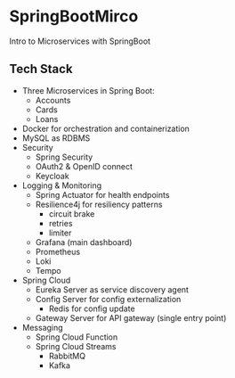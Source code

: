 # SpringBootMirco
Intro to Microservices with SpringBoot

## Tech Stack

* Three Microservices in Spring Boot:
  * Accounts
  * Cards
  * Loans
* Docker for orchestration and containerization
* MySQL as RDBMS
* Security
  * Spring Security
  * OAuth2 & OpenID connect
  * Keycloak
* Logging & Monitoring
  * Spring Actuator for health endpoints
  * Resilience4j for resiliency patterns
    * circuit brake
    * retries
    * limiter
  * Grafana (main dashboard)
  * Prometheus
  * Loki
  * Tempo
* Spring Cloud
  * Eureka Server as service discovery agent
  * Config Server for config externalization
    * Redis for config update
  * Gateway Server for API gateway (single entry point)
* Messaging
  * Spring Cloud Function
  * Spring Cloud Streams
    * RabbitMQ
    * Kafka
